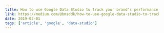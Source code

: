 ```yaml
---
title: How to use Google Data Studio to track your brand’s performance
link: https://medium.com/@bnsddk/how-to-use-google-data-studio-to-track-your-brands-performance-de3bcbc03efe
date: 2019-03-01
tags: ['article', 'google', 'data-studio']
---
```


